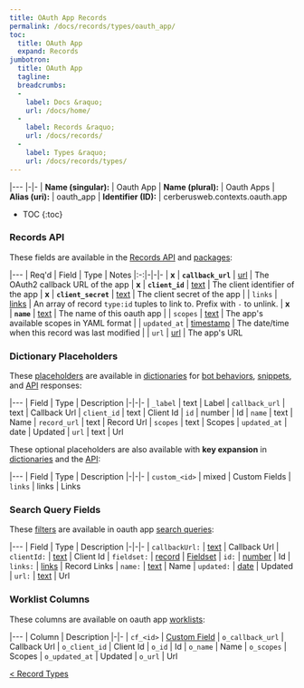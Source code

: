 ```yaml
---
title: OAuth App Records
permalink: /docs/records/types/oauth_app/
toc:
  title: OAuth App
  expand: Records
jumbotron:
  title: OAuth App
  tagline: 
  breadcrumbs:
  -
    label: Docs &raquo;
    url: /docs/home/
  -
    label: Records &raquo;
    url: /docs/records/
  -
    label: Types &raquo;
    url: /docs/records/types/
---
```


|---
|-|-
| **Name (singular):** | Oauth App
| **Name (plural):** | Oauth Apps
| **Alias (uri):** | oauth_app
| **Identifier (ID):** | cerberusweb.contexts.oauth.app

* TOC
{:toc}

### Records API

These fields are available in the [Records API](/docs/api/endpoints/records/) and [packages](/docs/packages/):

|---
| Req'd | Field | Type | Notes
|:-:|-|-|-
| **x** | **`callback_url`** | [url](/docs/records/fields/types/url/) | The OAuth2 callback URL of the app 
| **x** | **`client_id`** | [text](/docs/records/fields/types/text/) | The client identifier of the app 
| **x** | **`client_secret`** | [text](/docs/records/fields/types/text/) | The client secret of the app 
|   | `links` | [links](/docs/records/fields/types/links/) | An array of record `type:id` tuples to link to. Prefix with `-` to unlink. 
| **x** | **`name`** | [text](/docs/records/fields/types/text/) | The name of this oauth app 
|   | `scopes` | [text](/docs/records/fields/types/text/) | The app's available scopes in YAML format 
|   | `updated_at` | [timestamp](/docs/records/fields/types/timestamp/) | The date/time when this record was last modified 
|   | `url` | [url](/docs/records/fields/types/url/) | The app's URL 

### Dictionary Placeholders

These [placeholders](/docs/bots/scripting/placeholders/) are available in [dictionaries](/docs/bots/behaviors/dictionaries/) for [bot behaviors](/docs/bots/behaviors/), [snippets](/docs/snippets/), and [API](/docs/api/) responses:

|---
| Field | Type | Description
|-|-|-
| `_label` | text | Label
| `callback_url` | text | Callback Url
| `client_id` | text | Client Id
| `id` | number | Id
| `name` | text | Name
| `record_url` | text | Record Url
| `scopes` | text | Scopes
| `updated_at` | date | Updated
| `url` | text | Url

These optional placeholders are also available with **key expansion** in [dictionaries](/docs/bots/behaviors/dictionaries/#key-expansion) and the [API](/docs/api/responses/#expanding-keys-in-api-requests):

|---
| Field | Type | Description
|-|-|-
| `custom_<id>` | mixed | Custom Fields
| `links` | links | Links
	
### Search Query Fields

These [filters](/docs/search/filters/) are available in oauth app [search queries](/docs/search/):

|---
| Field | Type | Description
|-|-|-
| `callbackUrl:` | [text](/docs/search/filters/text/) | Callback Url
| `clientId:` | [text](/docs/search/filters/text/) | Client Id
| `fieldset:` | [record](/docs/search/deep-search/) | [Fieldset](/docs/records/types/custom_fieldset/)
| `id:` | [number](/docs/search/filters/numbers/) | Id
| `links:` | [links](/docs/search/filters/links/) | Record Links
| `name:` | [text](/docs/search/filters/text/) | Name
| `updated:` | [date](/docs/search/filters/dates/) | Updated
| `url:` | [text](/docs/search/filters/text/) | Url
	
### Worklist Columns

These columns are available on oauth app [worklists](/docs/worklists/):

|---
| Column | Description
|-|-
| `cf_<id>` | [Custom Field](/docs/records/types/custom_field/)
| `o_callback_url` | Callback Url
| `o_client_id` | Client Id
| `o_id` | Id
| `o_name` | Name
| `o_scopes` | Scopes
| `o_updated_at` | Updated
| `o_url` | Url

<div class="section-nav">
	<div class="left">
		<a href="/docs/records/types/" class="prev">&lt; Record Types</a>
	</div>
	<div class="right align-right">
	</div>
</div>
<div class="clear"></div>